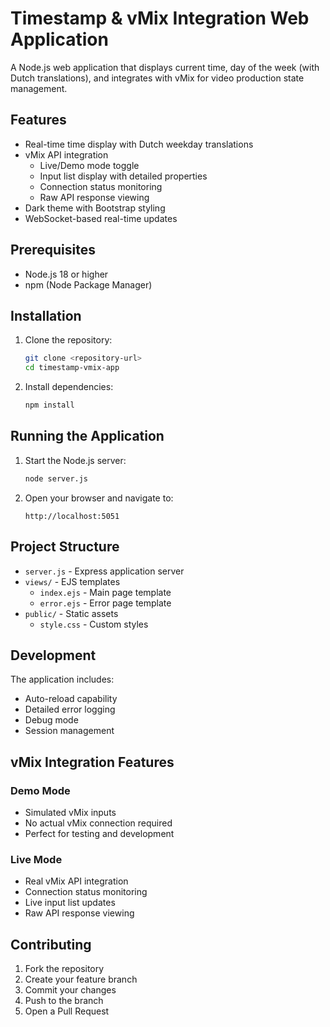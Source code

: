 # Timestamp & vMix Integration Web Application

A Node.js web application that displays current time, day of the week (with Dutch translations), and integrates with vMix for video production state management.

## Features

- Real-time time display with Dutch weekday translations
- vMix API integration
  - Live/Demo mode toggle
  - Input list display with detailed properties
  - Connection status monitoring
  - Raw API response viewing
- Dark theme with Bootstrap styling
- WebSocket-based real-time updates

## Prerequisites

- Node.js 18 or higher
- npm (Node Package Manager)

## Installation

1. Clone the repository:
   ```bash
   git clone <repository-url>
   cd timestamp-vmix-app
   ```

2. Install dependencies:
   ```bash
   npm install
   ```

## Running the Application

1. Start the Node.js server:
   ```bash
   node server.js
   ```

2. Open your browser and navigate to:
   ```
   http://localhost:5051
   ```

## Project Structure

- `server.js` - Express application server
- `views/` - EJS templates
  - `index.ejs` - Main page template
  - `error.ejs` - Error page template
- `public/` - Static assets
  - `style.css` - Custom styles

## Development

The application includes:
- Auto-reload capability
- Detailed error logging
- Debug mode
- Session management

## vMix Integration Features

### Demo Mode
- Simulated vMix inputs
- No actual vMix connection required
- Perfect for testing and development

### Live Mode
- Real vMix API integration
- Connection status monitoring
- Live input list updates
- Raw API response viewing

## Contributing

1. Fork the repository
2. Create your feature branch
3. Commit your changes
4. Push to the branch
5. Open a Pull Request
   